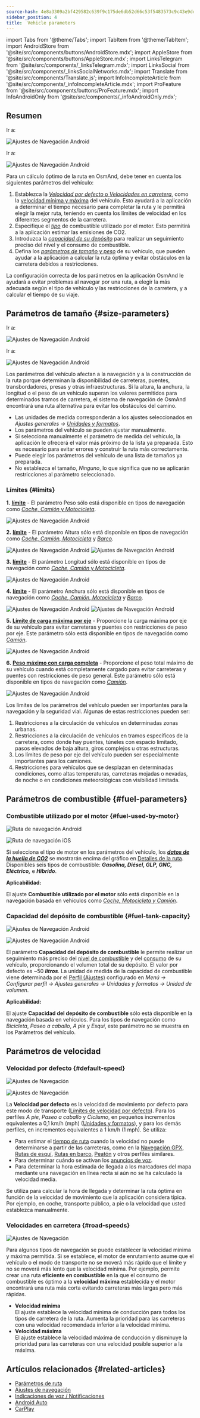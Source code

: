 ```yaml
---
source-hash: 4e8a3309a2bf429582c639f9c175de6db52d66c53f5483573c9c43e9ddf5a4ad
sidebar_position: 4
title:  Vehicle parameters
---
```


import Tabs from '@theme/Tabs';
import TabItem from '@theme/TabItem';
import AndroidStore from '@site/src/components/buttons/AndroidStore.mdx';
import AppleStore from '@site/src/components/buttons/AppleStore.mdx';
import LinksTelegram from '@site/src/components/_linksTelegram.mdx';
import LinksSocial from '@site/src/components/_linksSocialNetworks.mdx';
import Translate from '@site/src/components/Translate.js';
import InfoIncompleteArticle from '@site/src/components/_infoIncompleteArticle.mdx';
import ProFeature from '@site/src/components/buttons/ProFeature.mdx';
import InfoAndroidOnly from '@site/src/components/_infoAndroidOnly.mdx';


## Resumen

<Tabs groupId="operating-systems" queryString="current-os">

<TabItem value="android" label="Android">

Ir a: *<Translate android="true" ids="shared_string_menu,configure_profile,routing_settings_2"/>*  

![Ajustes de Navegación Android](@site/static/img/navigation/navigation_settings_vehicle-parameters_1_andr.png)

</TabItem>

<TabItem value="ios" label="iOS">

Ir a: *<Translate ios="true" ids="shared_string_menu,shared_string_settings,application_profiles,routing_settings_2"/>*  

![Ajustes de Navegación Android](@site/static/img/navigation/navigation_settings_vehicle-parameters_ios.png)

</TabItem>

</Tabs>  

Para un cálculo óptimo de la ruta en OsmAnd, debe tener en cuenta los siguientes parámetros del vehículo:

1. Establezca la [*Velocidad por defecto* o *Velocidades en carretera*](#road-speeds), como la [velocidad mínima y máxima](#road-speeds) del vehículo. Esto ayudará a la aplicación a determinar el tiempo necesario para completar la ruta y le permitirá elegir la mejor ruta, teniendo en cuenta los límites de velocidad en los diferentes segmentos de la carretera.
2. Especifique el [*tipo*](#fuel-used-by-motor) de combustible utilizado por el motor. Esto permitirá a la aplicación estimar las emisiones de CO2.
3. Introduzca la [*capacidad de su depósito*](#fuel-tank-capacity) para realizar un seguimiento preciso del nivel y el consumo de combustible.
4. Defina los [*parámetros de tamaño y peso*](#size-parameters) de su vehículo, que pueden ayudar a la aplicación a calcular la ruta óptima y evitar obstáculos en la carretera debidos a restricciones.

La configuración correcta de los parámetros en la aplicación OsmAnd le ayudará a evitar problemas al navegar por una ruta, a elegir la más adecuada según el tipo de vehículo y las restricciones de la carretera, y a calcular el tiempo de su viaje.


## Parámetros de tamaño {#size-parameters}

<Tabs groupId="operating-systems" queryString="current-os">

<TabItem value="android" label="Android">

Ir a: *<Translate android="true" ids="shared_string_menu,configure_profile,routing_settings_2"/>*  

![Ajustes de Navegación Android](@site/static/img/navigation/navigation_settings_sizes2_andr.png)

</TabItem>

<TabItem value="ios" label="iOS">

Ir a: *<Translate ios="true" ids="shared_string_menu,shared_string_settings,application_profiles,routing_settings_2"/>*  

![Ajustes de Navegación Android](@site/static/img/navigation/navigation_settings_sizes2_ios.png)

</TabItem>

</Tabs>

Los parámetros del vehículo afectan a la navegación y a la construcción de la ruta porque determinan la disponibilidad de carreteras, puentes, transbordadores, presas y otras infraestructuras. Si la altura, la anchura, la longitud o el peso de un vehículo superan los valores permitidos para determinados tramos de carretera, el sistema de navegación de OsmAnd encontrará una ruta alternativa para evitar los obstáculos del camino.  

- Las unidades de medida corresponderán a los ajustes seleccionados en *Ajustes generales → [Unidades y formatos](../../personal/profiles.md#units--formats)*.
- Los parámetros del vehículo se pueden ajustar manualmente.
- Si selecciona manualmente el parámetro de medida del vehículo, la aplicación le ofrecerá el valor más próximo de la lista ya preparada. Esto es necesario para evitar errores y construir la ruta más correctamente.
- Puede elegir los parámetros del vehículo de una lista de tamaños ya preparada.
- No establezca el tamaño, *Ninguno*, lo que significa que no se aplicarán restricciones al parámetro seleccionado.  

### Límites {#limits}

**1.** [**<Translate android="true" ids="routing_attr_weight_name"/> límite**](https://wiki.openstreetmap.org/wiki/Key:maxweight) - <Translate android="true" ids="weight_limit_description"/> El parámetro Peso sólo está disponible en tipos de navegación como [*Coche, Camión* y *Motocicleta*](../../navigation/routing/car-based-routing.md).  

![Ajustes de Navegación Android](@site/static/img/navigation/navigation_settings_weight_andr.png)

**2.**  [**<Translate android="true" ids="routing_attr_height_name"/> límite**](https://wiki.openstreetmap.org/wiki/Key:maxheight) - <Translate android="true" ids="height_limit_description"/> El parámetro Altura sólo está disponible en tipos de navegación como *[Coche, Camión, Motocicleta](../../navigation/routing/car-based-routing.md)* y *[Barco](../../navigation/routing/boat-navigation.md)*.  

![Ajustes de Navegación Android](@site/static/img/navigation/navigation_settings_height_andr.png)
![Ajustes de Navegación Android](@site/static/img/navigation/navigation_settings_height_boat_andr.png)  

**3.** [**<Translate android="true" ids="routing_attr_length_name"/> límite**](https://wiki.openstreetmap.org/wiki/Key:maxlength) - <Translate android="true" ids="lenght_limit_description"/> El parámetro Longitud sólo está disponible en tipos de navegación como [*Coche, Camión* y *Motocicleta*](../../navigation/routing/car-based-routing.md).  

![Ajustes de Navegación Android](@site/static/img/navigation/navigation_settings_length_andr.png)

**4.** [**<Translate android="true" ids="routing_attr_width_name"/> límite**](https://wiki.openstreetmap.org/wiki/Key:maxwidth) - <Translate android="true" ids="width_limit_description"/> El parámetro Anchura sólo está disponible en tipos de navegación como *[Coche, Camión, Motocicleta](../../navigation/routing/car-based-routing.md)* y *[Barco](../../navigation/routing/boat-navigation.md)*.  

![Ajustes de Navegación Android](@site/static/img/navigation/navigation_settings_width_andr.png)
![Ajustes de Navegación Android](@site/static/img/navigation/navigation_settings_width_boat_andr.png)

**5.** [**Límite de carga máxima por eje**](https://wiki.openstreetmap.org/wiki/Key:maxaxleload) - Proporcione la carga máxima por eje de su vehículo para evitar carreteras y puentes con restricciones de peso por eje. Este parámetro sólo está disponible en tipos de navegación como [*Camión*](../../navigation/routing/car-based-routing.md).  

![Ajustes de Navegación Android](@site/static/img/navigation/max_axle_load.png)

**6.** [**Peso máximo con carga completa**](https://wiki.openstreetmap.org/wiki/Key:maxweightrating) - Proporcione el peso total máximo de su vehículo cuando está completamente cargado para evitar carreteras y puentes con restricciones de peso general. Este parámetro sólo está disponible en tipos de navegación como [*Camión*](../../navigation/routing/car-based-routing.md).  

![Ajustes de Navegación Android](@site/static/img/navigation/max_weight_at_full_load.png)

Los límites de los parámetros del vehículo pueden ser importantes para la navegación y la seguridad vial. Algunas de estas restricciones pueden ser:  

1. Restricciones a la circulación de vehículos en determinadas zonas urbanas.  
2. Restricciones a la circulación de vehículos en tramos específicos de la carretera, como donde hay puentes, túneles con espacio limitado, pasos elevados de baja altura, giros complejos u otras estructuras.  
3. Los límites de peso por eje del vehículo pueden ser especialmente importantes para los camiones.
4. Restricciones para vehículos que se desplazan en determinadas condiciones, como altas temperaturas, carreteras mojadas o nevadas, de noche o en condiciones meteorológicas con visibilidad limitada.


## Parámetros de combustible {#fuel-parameters}

### Combustible utilizado por el motor {#fuel-used-by-motor}

<Tabs groupId="operating-systems" queryString="current-os">

<TabItem value="android" label="Android">

![Ruta de navegación Android](@site/static/img/navigation/route/navigation_settings_fuel_motor_andr.png)

</TabItem>

<TabItem value="ios" label="iOS">

![Ruta de navegación iOS](@site/static/img/navigation/route/navigation_settings_fuel_motor_ios.png)

</TabItem>

</Tabs>

Si selecciona el tipo de motor en los parámetros del vehículo, los [***datos de la huella de CO2***](../../navigation/setup/route-details.md#elevation-info) se mostrarán encima del gráfico en [Detalles de la ruta](../setup/route-details.md).
Disponibles seis tipos de combustible: ***Gasolina, Diésel, GLP, GNC, Eléctrico,*** e ***Híbrido***.  

**Aplicabilidad:**

El ajuste **Combustible utilizado por el motor** sólo está disponible en la navegación basada en vehículos como *[Coche, Motocicleta y Camión](../../navigation/routing/car-based-routing.md)*.


### Capacidad del depósito de combustible {#fuel-tank-capacity}

<Tabs groupId="operating-systems" queryString="current-os">

<TabItem value="android" label="Android">

![Ajustes de Navegación Android](@site/static/img/navigation/navigation_settings_tank_andr.png)

</TabItem>

<TabItem value="ios" label="iOS">

![Ajustes de Navegación Android](@site/static/img/navigation/navigation_settings_tank_ios.png)

</TabItem>

</Tabs>


El parámetro **Capacidad del depósito de combustible** le permite realizar un seguimiento más preciso del [nivel de combustible](../../widgets/info-widgets.md#vehicle-metrics-widgets) y del [consumo](../../widgets/info-widgets.md#vehicle-metrics-widgets) de su vehículo, proporcionando el volumen total de su depósito. El valor por defecto es ~50 ***litros***. La unidad de medida de la capacidad de combustible viene determinada por el [Perfil (Ajustes)](../..//personal/profiles.md#units--formats) configurado en *Menú → Configurar perfil → Ajustes generales → Unidades y formatos → Unidad de volumen*.

**Aplicabilidad:**

El ajuste **Capacidad del depósito de combustible** sólo está disponible en la navegación basada en vehículos. Para los tipos de navegación como *Bicicleta*, *Paseo a caballo*, *A pie* y *Esquí*, este parámetro no se muestra en los Parámetros del vehículo.

## Parámetros de velocidad

### Velocidad por defecto {#default-speed}

<Tabs groupId="operating-systems" queryString="current-os">

<TabItem value="android" label="Android">

![Ajustes de Navegación](@site/static/img/navigation/navigation_settings_speeds_andr.png)

</TabItem>

<TabItem value="ios" label="iOS">

![Ajustes de Navegación](@site/static/img/navigation/navigation_settings_speeds_ios.png)

</TabItem>

</Tabs>  

La **Velocidad por defecto** es la velocidad de movimiento por defecto para este modo de transporte ([Límites de velocidad por defecto](https://wiki.openstreetmap.org/wiki/Default_speed_limits)). Para los perfiles *A pie*, *Paseo a caballo* y *Ciclismo*, en pequeños incrementos equivalentes a 0,1 km/h (mph) ([Unidades y formatos](https://osmand.net/docs/user/personal/profiles#units--formats)), y para los demás perfiles, en incrementos equivalentes a 1 km/h (1 mph). Se utiliza:
- Para estimar el [tiempo de ruta](../../widgets/nav-widgets.md#time-to-intermediate) cuando la velocidad no puede determinarse a partir de las carreteras, como en la [Navegación GPX](../setup/gpx-navigation.md), [Rutas de esquí](../routing/ski-routing.md), [Rutas en barco](../routing/boat-navigation.md), [Peatón](../routing/pedestrian-routing.md) y otros perfiles similares.
- Para determinar cuándo se activan los [anuncios de voz](../guidance/voice-navigation.md).
- Para determinar la hora estimada de llegada a los marcadores del mapa mediante una navegación en línea recta si aún no se ha calculado la velocidad media.



 Se utiliza para calcular la hora de llegada y determinar la ruta óptima en función de la velocidad de movimiento que la aplicación considera típica. Por ejemplo, en coche, transporte público, a pie o la velocidad que usted establezca manualmente.


### Velocidades en carretera {#road-speeds}


![Ajustes de Navegación](@site/static/img/navigation/navigation_settings_speeds-r_andr.png)

Para algunos tipos de navegación se puede establecer la velocidad mínima y máxima permitida. Si se establece, el motor de enrutamiento asume que el vehículo o el modo de transporte no se moverá más rápido que el límite y no se moverá más lento que la velocidad mínima. 
Por ejemplo, permite crear una ruta **eficiente en combustible** en la que el consumo de combustible es óptimo a la **velocidad máxima** establecida y el motor encontrará una ruta más corta evitando carreteras más largas pero más rápidas.

- **Velocidad mínima**  
    El ajuste establece la velocidad mínima de conducción para todos los tipos de carretera de la ruta. Aumenta la prioridad para las carreteras con una velocidad recomendada inferior a la velocidad mínima.  
- **Velocidad máxima**  
    El ajuste establece la velocidad máxima de conducción y disminuye la prioridad para las carreteras con una velocidad posible superior a la máxima.




## Artículos relacionados {#related-articles}

- [Parámetros de ruta](../routing/osmand-routing.md#routing-types)
- [Ajustes de navegación](./navigation-settings.md)
- [Indicaciones de voz / Notificaciones](./voice-navigation.md)
- [Android Auto](../auto-car.md)
- [CarPlay](../car-play.md)